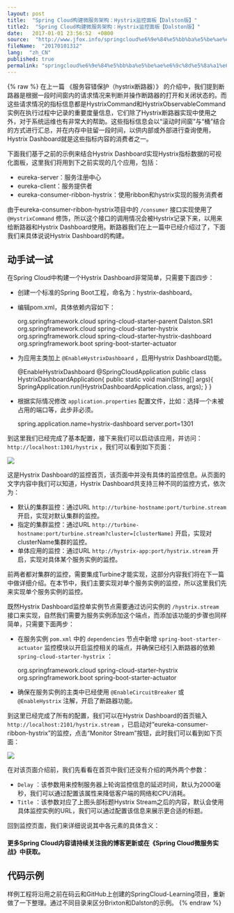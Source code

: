 ```yaml
---
layout: post
title:  "Spring Cloud构建微服务架构：Hystrix监控面板【Dalston版】"
title2:  "Spring Cloud构建微服务架构：Hystrix监控面板【Dalston版】"
date:   2017-01-01 23:56:52  +0800
source:  "http://www.jfox.info/springcloud%e6%9e%84%e5%bb%ba%e5%be%ae%e6%9c%8d%e5%8a%a1%e6%9e%b6%e6%9e%84hystrix%e7%9b%91%e6%8e%a7%e9%9d%a2%e6%9d%bfdalston%e7%89%88.html"
fileName:  "20170101312"
lang:  "zh_CN"
published: true
permalink: "springcloud%e6%9e%84%e5%bb%ba%e5%be%ae%e6%9c%8d%e5%8a%a1%e6%9e%b6%e6%9e%84hystrix%e7%9b%91%e6%8e%a7%e9%9d%a2%e6%9d%bfdalston%e7%89%88.html"
---
```

{% raw %}
在上一篇 《服务容错保护（hystrix断路器）》 的介绍中，我们提到断路器是根据一段时间窗内的请求情况来判断并操作断路器的打开和关闭状态的。而这些请求情况的指标信息都是HystrixCommand和HystrixObservableCommand实例在执行过程中记录的重要度量信息，它们除了Hystrix断路器实现中使用之外，对于系统运维也有非常大的帮助。这些指标信息会以“滚动时间窗”与“桶”结合的方式进行汇总，并在内存中驻留一段时间，以供内部或外部进行查询使用，Hystrix Dashboard就是这些指标内容的消费者之一。 

下面我们基于之前的示例来结合Hystrix Dashboard实现Hystrix指标数据的可视化面板，这里我们将用到下之前实现的几个应用，包括：

- eureka-server：服务注册中心
- eureka-client：服务提供者
- eureka-consumer-ribbon-hystrix：使用ribbon和hystrix实现的服务消费者

 由于eureka-consumer-ribbon-hystrix项目中的 `/consumer` 接口实现使用了 `@HystrixCommand` 修饰，所以这个接口的调用情况会被Hystrix记录下来，以用来给断路器和Hystrix Dashboard使用。断路器我们在上一篇中已经介绍过了，下面我们来具体说说Hystrix Dashboard的构建。 

## 动手试一试 

在Spring Cloud中构建一个Hystrix Dashboard非常简单，只需要下面四步：

- 创建一个标准的Spring Boot工程，命名为：hystrix-dashboard。
- 编辑pom.xml，具体依赖内容如下：

    <parent>
    	<groupId>org.springframework.cloud</groupId>
    	<artifactId>spring-cloud-starter-parent</artifactId>
    	<version>Dalston.SR1</version>
    	<relativePath/>
    </parent>
    <dependencies>
    	<dependency>
    		<groupId>org.springframework.cloud</groupId>
    		<artifactId>spring-cloud-starter-hystrix</artifactId>
    	</dependency>
    	<dependency>
    		<groupId>org.springframework.cloud</groupId>
    		<artifactId>spring-cloud-starter-hystrix-dashboard</artifactId>
    	</dependency>
    	<dependency>
    		<groupId>org.springframework.boot</groupId>
    		<artifactId>spring-boot-starter-actuator</artifactId>
    	</dependency>
    </dependencies>
    

-  为应用主类加上 `@EnableHystrixDashboard` ，启用Hystrix Dashboard功能。 

    @EnableHystrixDashboard
    @SpringCloudApplication
    public class HystrixDashboardApplication{
    	public static void main(String[] args){
    		SpringApplication.run(HystrixDashboardApplication.class, args);
    	}
    }
    

-  根据实际情况修改 `application.properties` 配置文件，比如：选择一个未被占用的端口等，此步非必须。 

    spring.application.name=hystrix-dashboard
    server.port=1301
    

 到这里我们已经完成了基本配置，接下来我们可以启动该应用，并访问： `http://localhost:1301/hystrix` ，我们可以看到如下页面： 

![](/wp-content/uploads/2017/07/1499956231.png)

这是Hystrix Dashboard的监控首页，该页面中并没有具体的监控信息。从页面的文字内容中我们可以知道，Hystrix Dashboard共支持三种不同的监控方式，依次为：

-  默认的集群监控：通过URL `http://turbine-hostname:port/turbine.stream` 开启，实现对默认集群的监控。 
-  指定的集群监控：通过URL `http://turbine-hostname:port/turbine.stream?cluster=[clusterName]` 开启，实现对clusterName集群的监控。 
-  单体应用的监控：通过URL `http://hystrix-app:port/hystrix.stream` 开启，实现对具体某个服务实例的监控。 

前两者都对集群的监控，需要集成Turbine才能实现，这部分内容我们将在下一篇中做详细介绍。在本节中，我们主要实现对单个服务实例的监控，所以这里我们先来实现单个服务实例的监控。

 既然Hystrix Dashboard监控单实例节点需要通过访问实例的 `/hystrix.stream` 接口来实现，自然我们需要为服务实例添加这个端点，而添加该功能的步骤也同样简单，只需要下面两步： 

-  在服务实例 `pom.xml` 中的 `dependencies` 节点中新增 `spring-boot-starter-actuator` 监控模块以开启监控相关的端点，并确保已经引入断路器的依赖 `spring-cloud-starter-hystrix` ： 

    <dependency>
    	<groupId>org.springframework.cloud</groupId>
    	<artifactId>spring-cloud-starter-hystrix</artifactId>
    </dependency>
    <dependency>
    	<groupId>org.springframework.boot</groupId>
    	<artifactId>spring-boot-starter-actuator</artifactId>
    </dependency>
    

-  确保在服务实例的主类中已经使用 `@EnableCircuitBreaker` 或 `@EnableHystrix` 注解，开启了断路器功能。 

 到这里已经完成了所有的配置，我们可以在Hystrix Dashboard的首页输入 `http://localhost:2101/hystrix.stream` ，已启动对“eureka-consumer-ribbon-hystrix”的监控，点击“Monitor Stream”按钮，此时我们可以看到如下页面： 

![](/wp-content/uploads/2017/07/14999562311.png)

在对该页面介绍前，我们先看看在首页中我们还没有介绍的两外两个参数：

- `Delay` ：该参数用来控制服务器上轮询监控信息的延迟时间，默认为2000毫秒，我们可以通过配置该属性来降低客户端的网络和CPU消耗。 
- `Title` ：该参数对应了上图头部标题Hystrix Stream之后的内容，默认会使用具体监控实例的URL，我们可以通过配置该信息来展示更合适的标题。 

回到监控页面，我们来详细说说其中各元素的具体含义：

#### 更多Spring Cloud内容请持续关注我的博客更新或在《Spring Cloud微服务实战》中获取。

## 代码示例 

样例工程将沿用之前在码云和GitHub上创建的SpringCloud-Learning项目，重新做了一下整理。通过不同目录来区分Brixton和Dalston的示例。
{% endraw %}
